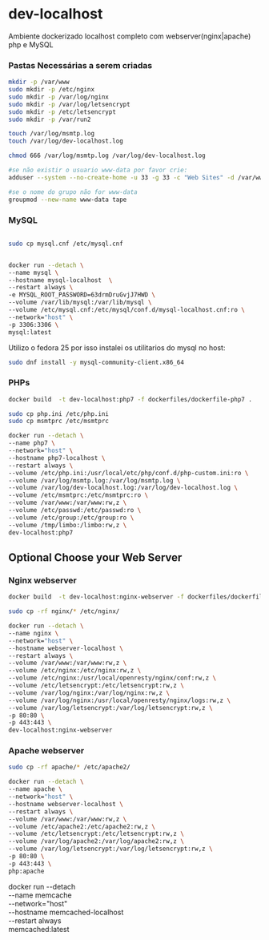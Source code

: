 # dev-localhost
Ambiente dockerizado localhost completo com webserver(nginx|apache) php e MySQL 

### Pastas Necessárias a serem criadas
```sh
mkdir -p /var/www
sudo mkdir -p /etc/nginx
sudo mkdir -p /var/log/nginx
sudo mkdir -p /var/log/letsencrypt
sudo mkdir -p /etc/letsencrypt
sudo mkdir -p /var/run2

touch /var/log/msmtp.log
touch /var/log/dev-localhost.log

chmod 666 /var/log/msmtp.log /var/log/dev-localhost.log
```

```sh
#se não existir o usuario www-data por favor crie:
adduser --system --no-create-home -u 33 -g 33 -c "Web Sites" -d /var/www/html  www-data

#se o nome do grupo não for www-data
groupmod --new-name www-data tape
```

### MySQL
```sh

sudo cp mysql.cnf /etc/mysql.cnf


docker run --detach \
--name mysql \
--hostname mysql-localhost  \
--restart always \
-e MYSQL_ROOT_PASSWORD=63drmDruGvjJ7HWD \
--volume /var/lib/mysql:/var/lib/mysql \
--volume /etc/mysql.cnf:/etc/mysql/conf.d/mysql-localhost.cnf:ro \
--network="host" \
-p 3306:3306 \
mysql:latest
```
Utilizo o fedora 25 por isso instalei os utilitarios do mysql no host:
```sh
sudo dnf install -y mysql-community-client.x86_64
```

### PHPs
```sh
docker build  -t dev-localhost:php7 -f dockerfiles/dockerfile-php7 .

sudo cp php.ini /etc/php.ini
sudo cp msmtprc /etc/msmtprc

docker run --detach \
--name php7 \
--network="host" \
--hostname php7-localhost \
--restart always \
--volume /etc/php.ini:/usr/local/etc/php/conf.d/php-custom.ini:ro \
--volume /var/log/msmtp.log:/var/log/msmtp.log \
--volume /var/log/dev-localhost.log:/var/log/dev-localhost.log \
--volume /etc/msmtprc:/etc/msmtprc:ro \
--volume /var/www:/var/www:rw,z \
--volume /etc/passwd:/etc/passwd:ro \
--volume /etc/group:/etc/group:ro \
--volume /tmp/limbo:/limbo:rw,z \
dev-localhost:php7
```

## Optional Choose your Web Server
### Nginx webserver
```sh
docker build  -t dev-localhost:nginx-webserver -f dockerfiles/dockerfile-nginx-module-pagespeed .

sudo cp -rf nginx/* /etc/nginx/

docker run --detach \
--name nginx \
--network="host" \
--hostname webserver-localhost \
--restart always \
--volume /var/www:/var/www:rw,z \
--volume /etc/nginx:/etc/nginx:rw,z \
--volume /etc/nginx:/usr/local/openresty/nginx/conf:rw,z \
--volume /etc/letsencrypt:/etc/letsencrypt:rw,z \
--volume /var/log/nginx:/var/log/nginx:rw,z \
--volume /var/log/nginx:/usr/local/openresty/nginx/logs:rw,z \
--volume /var/log/letsencrypt:/var/log/letsencrypt:rw,z \
-p 80:80 \
-p 443:443 \
dev-localhost:nginx-webserver
```

### Apache webserver
```sh
sudo cp -rf apache/* /etc/apache2/

docker run --detach \
--name apache \
--network="host" \
--hostname webserver-localhost \
--restart always \
--volume /var/www:/var/www:rw,z \
--volume /etc/apache2:/etc/apache2:rw,z \
--volume /etc/letsencrypt:/etc/letsencrypt:rw,z \
--volume /var/log/apache2:/var/log/apache2:rw,z \
--volume /var/log/letsencrypt:/var/log/letsencrypt:rw,z \
-p 80:80 \
-p 443:443 \
php:apache
```

docker run --detach \
--name memcache \
--network="host" \
--hostname memcached-localhost \
--restart always \
memcached:latest
```
